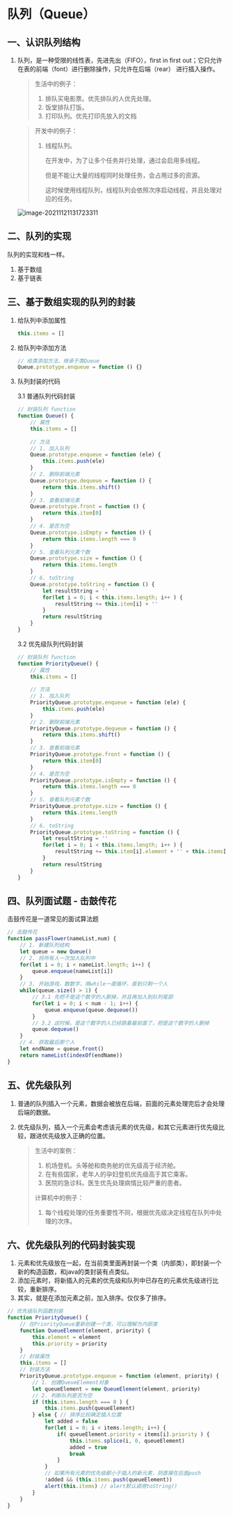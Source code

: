 # 队列（Queue）

## 一、认识队列结构

1. 队列，是一种受限的线性表，先进先出（FIFO），first in first out；它只允许在表的前端（font）进行删除操作，只允许在后端（rear） 进行插入操作。

   > 生活中的例子：
   >
   > 1. 排队买电影票。优先排队的人优先处理。
   > 2. 饭堂排队打饭。
   > 3. 打印队列。优先打印先放入的文档

   > 开发中的例子：
   >
   > 1. 线程队列。
   >
   >    在开发中，为了让多个任务并行处理，通过会启用多线程。
   >
   >    但是不能让大量的线程同时处理任务，会占用过多的资源。
   >
   >    这时候使用线程队列，线程队列会依照次序启动线程，并且处理对应的任务。

   ![image-20211121131723311](@alias/image-20211121131723311.png)

## 二、队列的实现

队列的实现和栈一样。

1. 基于数组
2. 基于链表

## 三、基于数组实现的队列的封装

1. 给队列中添加属性

   ```js
   this.items = []
   ```

2. 给队列中添加方法

   ```js
   // 给类添加方法，继承于类Queue
   Queue.prototype.enqueue = function () {}
   ```

3. 队列封装的代码

   3.1  普通队列代码封装
   
   ```js
   // 封装队列 function
   function Queue() {
       // 属性
       this.items = []
       
       // 方法
       // 1. 加入队列
       Queue.prototype.enqueue = function (ele) {
           this.items.push(ele)
       }
       // 2. 删除前端元素
       Queue.prototype.dequeue = function () {
           return this.items.shift()
       }
       // 3. 查看前端元素
       Queue.prototype.front = function () {
           return this.item[0]
       }
       // 4. 是否为空
       Queue.prototype.isEmpty = function () {
           return this.items.length === 0
       }
       // 5. 查看队列元素个数
       Queue.prototype.size = function () {
           return this.items.length
       }
       // 6. toString
       Queue.prototype.toString = function () {
           let resultString = ''
           for(let i = 0; i < this.items.length; i++ ) {
               resultString += this.item[i] + ''
           }
           return resultString
       }
   }
   ```
   
   3.2 优先级队列代码封装
   
   ```js
   // 封装队列 function
   function PriorityQueue() {
       // 属性
       this.items = []
       
       // 方法
       // 1. 加入队列
       PriorityQueue.prototype.enqueue = function (ele) {
           this.items.push(ele)
       }
       // 2. 删除前端元素
       PriorityQueue.prototype.dequeue = function () {
           return this.items.shift()
       }
       // 3. 查看前端元素
       PriorityQueue.prototype.front = function () {
           return this.item[0]
       }
       // 4. 是否为空
       PriorityQueue.prototype.isEmpty = function () {
           return this.items.length === 0
       }
       // 5. 查看队列元素个数
       PriorityQueue.prototype.size = function () {
           return this.items.length
       }
       // 6. toString
       PriorityQueue.prototype.toString = function () {
           let resultString = ''
           for(let i = 0; i < this.items.length; i++ ) {
               resultString += this.item[i].element + '' + this.items[i].priority + ''
           }
           return resultString
       }
   }
   ```
   
   

## 四、队列面试题 - 击鼓传花

击鼓传花是一道常见的面试算法题

```js
// 击鼓传花
function passFlower(nameList,num) {
    // 1. 新建队列结构
    let queue = new Queue()
    // 2. 将所有人一次加入队列中
    for(let i = 0; i < nameList.length; i++) {
        queue.enqueue(nameList[i])
    }
    // 3. 开始游戏，数数字，用while一直循环，直到只剩一个人
    while(queue.size() > 1) {
        // 3.1 先把不是这个数字的人删掉，并且再加入到队列尾部
  		for(let i = 0; i < num - 1; i++) {
       		queue.enqueue(queue.dequeue())
    	}
        // 3.2 这时候，是这个数字的人已经跑着最前面了，把是这个数字的人删掉
        queue.dequeue()
    }
    // 4. 获取最后那个人
    let endName = queue.front()
    return nameList(indexOf(endName))
}
```



## 五、优先级队列

1. 普通的队列插入一个元素，数据会被放在后端，前面的元素处理完后才会处理后端的数据。

2. 优先级队列，插入一个元素会考虑该元素的优先级，和其它元素进行优先级比较，跟进优先级放入正确的位置。

   > 生活中的案例：
   >
   > 1. 机场登机。头等舱和商务舱的优先级高于经济舱。
   > 2. 在有些国家，老年人的孕妇登机优先级高于其它乘客。
   > 3. 医院的急诊科。医生优先处理病情比较严重的患者。
   >
   > 计算机中的例子：
   >
   > 1. 每个线程处理的任务重要性不同，根据优先级决定线程在队列中处理的次序。

## 六、优先级队列的代码封装实现

1. 元素和优先级放在一起，在当前类里面再封装一个类（内部类），即封装一个新的构造函数，和java的类封装有点类似。
2. 添加元素时，将新插入的元素的优先级和队列中已存在的元素优先级进行比较，重新排序。
3. 其实，就是在添加元素之前，加入排序。仅仅多了排序。

```js
// 优先级队列函数封装
function PriorityQueue() {
    // 在PriorityQueue重新创建一个类，可以理解为内部类
    function QueueElement(element, priority) {
        this.element = element
        this.priority = priority
    }
    // 封装属性
    this.items = []
    // 封装方法
    PriorityQueue.prototype.enqueue = function (element, priority) {
        // 1. 创建QueueElement对象
        let queueElement = new QueueElement(element, priority)
        // 2. 判断队列是否为空
        if (this.items.length === 0 ) {
            this.items.push(queueElement)
        } else { // 排序比较确定插入位置
            let added = false
            for(let i = 0; i < items.length; i++) {
                if( queueElement.priority < items[i].priority ) {
                    this.items.splice(i, 0, queueElement)
                    added = true
                    break
                }
            }
            // 如果所有元素的优先级都小于插入的新元素，则直接在后面push
            !added && (this.items.push(queueElement)) 
            alert(this.items) // alert默认调用toString()
        }
    }
}
```

<Valine></Valine>

